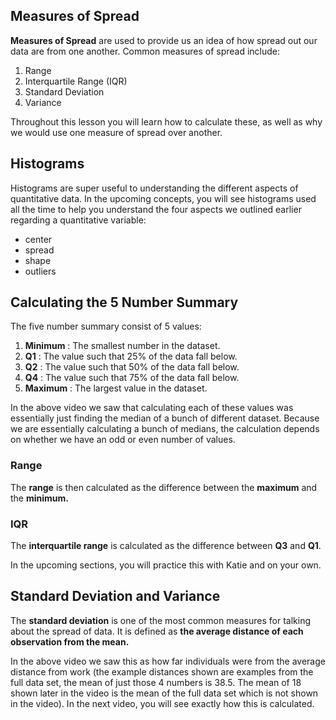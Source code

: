 ## Measures of Spread
**Measures of Spread** are used to provide us an idea of how spread out our data are from one another. Common measures of spread include:

1. Range
2. Interquartile Range (IQR)
3. Standard Deviation
4. Variance

Throughout this lesson you will learn how to calculate these, as well as why we would use one measure of spread over another.

## Histograms

Histograms are super useful to understanding the different aspects of quantitative data. In the upcoming concepts, you will see histograms used all the time to help you understand the four aspects we outlined earlier regarding a quantitative variable:

- center
- spread
- shape
- outliers

## Calculating the 5 Number Summary

The five number summary consist of 5 values:

1. **Minimum** : The smallest number in the dataset.
2. **Q1**	: The value such that 25% of the data fall below.
3. **Q2** : The value such that 50% of the data fall below.
4. **Q4** : The value such that 75% of the data fall below.
5. **Maximum** : The largest value in the dataset.

In the above video we saw that calculating each of these values was essentially just finding the median of a bunch of different dataset. Because we are essentially calculating a bunch of medians, the calculation depends on whether we have an odd or even number of values.

### Range

The **range** is then calculated as the difference between the **maximum** and the **minimum.**

### IQR

The **interquartile range** is calculated as the difference between **Q3** and **Q1**.

In the upcoming sections, you will practice this with Katie and on your own.

## Standard Deviation and Variance

The **standard deviation** is one of the most common measures for talking about the spread of data. It is defined as **the average distance of each observation from the mean.**

In the above video we saw this as how far individuals were from the average distance from work (the example distances shown are examples from the full data set, the mean of just those 4 numbers is 38.5. The mean of 18 shown later in the video is the mean of the full data set which is not shown in the video). In the next video, you will see exactly how this is calculated.
